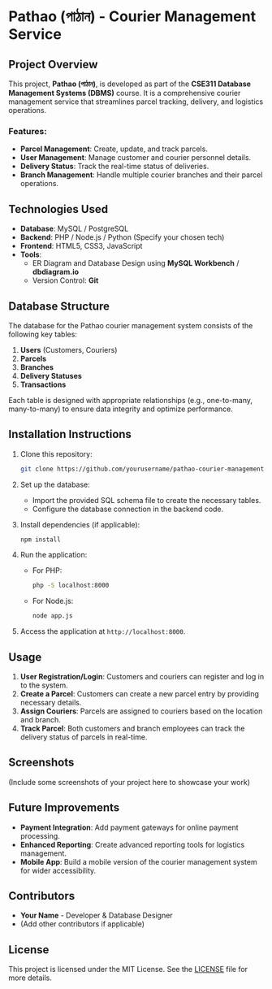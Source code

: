 # Pathao (পাঠান) - Courier Management Service

## Project Overview

This project, **Pathao (পাঠান)**, is developed as part of the **CSE311 Database Management Systems (DBMS)** course. It is a comprehensive courier management service that streamlines parcel tracking, delivery, and logistics operations. 

### Features:
- **Parcel Management**: Create, update, and track parcels.
- **User Management**: Manage customer and courier personnel details.
- **Delivery Status**: Track the real-time status of deliveries.
- **Branch Management**: Handle multiple courier branches and their parcel operations.

## Technologies Used

- **Database**: MySQL / PostgreSQL
- **Backend**: PHP / Node.js / Python (Specify your chosen tech)
- **Frontend**: HTML5, CSS3, JavaScript
- **Tools**: 
  - ER Diagram and Database Design using **MySQL Workbench** / **dbdiagram.io**
  - Version Control: **Git**
  
## Database Structure

The database for the Pathao courier management system consists of the following key tables:
1. **Users** (Customers, Couriers)
2. **Parcels**
3. **Branches**
4. **Delivery Statuses**
5. **Transactions**

Each table is designed with appropriate relationships (e.g., one-to-many, many-to-many) to ensure data integrity and optimize performance.

## Installation Instructions

1. Clone this repository:
    ```bash
    git clone https://github.com/yourusername/pathao-courier-management.git
    ```

2. Set up the database:
    - Import the provided SQL schema file to create the necessary tables.
    - Configure the database connection in the backend code.

3. Install dependencies (if applicable):
    ```bash
    npm install
    ```

4. Run the application:
    - For PHP:
      ```bash
      php -S localhost:8000
      ```
    - For Node.js:
      ```bash
      node app.js
      ```

5. Access the application at `http://localhost:8000`.

## Usage

1. **User Registration/Login**: Customers and couriers can register and log in to the system.
2. **Create a Parcel**: Customers can create a new parcel entry by providing necessary details.
3. **Assign Couriers**: Parcels are assigned to couriers based on the location and branch.
4. **Track Parcel**: Both customers and branch employees can track the delivery status of parcels in real-time.

## Screenshots

(Include some screenshots of your project here to showcase your work)

## Future Improvements

- **Payment Integration**: Add payment gateways for online payment processing.
- **Enhanced Reporting**: Create advanced reporting tools for logistics management.
- **Mobile App**: Build a mobile version of the courier management system for wider accessibility.

## Contributors

- **Your Name** - Developer & Database Designer
- (Add other contributors if applicable)

## License

This project is licensed under the MIT License. See the [LICENSE](LICENSE) file for more details.
